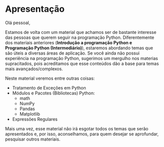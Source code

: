# Apresentação

Olá pessoal,

Estamos de volta com um material que achamos ser de bastante interesse das pessoas que querem seguir na programação Python. Diferentemente dos materiais anteriores (**Introdução a programação Python e Programação Python (Intermediário)**), estaremos abordando temas que são úteis a diversas áreas de aplicação. Se você ainda não possui experiência na programação Python, sugerimos um mergulho nos materias supracitados, pois acreditamos que esse conteúdos dão a base para temas mais avançados/complexos.

Neste material veremos entre outras coisas:

+ Tratamento de Exceções em Python <br>
+ Módulos e Pacotes (Bibliotecas) Python: <br>
    + math
    + NumPy
    + Pandas
    + Matplotlib
+ Expressões Regulares

Mais uma vez, esse material não irá esgotar todos os temas que serão apresentados e, por isso, aconselhamos, para quem desejar se aprofundar, pesquisar outros materiais.
